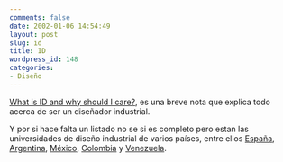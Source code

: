 ```yaml
---
comments: false
date: 2002-01-06 14:54:49
layout: post
slug: id
title: ID
wordpress_id: 148
categories:
- Diseño
---
```


[What is ID and why should I care?](http://www.core77.com/design.edu/rain001.html), es una breve nota que explica todo acerca de ser un diseñador industrial.





Y por si hace falta un listado no se si es completo pero estan las universidades de diseño industrial de varios países, entre ellos [España](http://www.core77.com/design.edu/intschools.html#spain), [Argentina](http://www.core77.com/design.edu/intschools.html#argentina), [México](http://www.core77.com/design.edu/intschools.html#mexico), [Colombia](http://www.core77.com/design.edu/intschools.html#colombia) y [Venezuela](http://www.core77.com/design.edu/intschools.html#venezuela).




 
